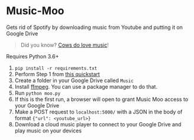# Music-Moo
Gets rid of Spotify by downloading music from Youtube and putting it on Google Drive

> Did you know? [Cows do love music](https://www.youtube.com/watch?v=lXKDu6cdXLI)!

Requires Python 3.6+

1. `pip install -r requirements.txt`
2. Perform Step 1 from [this quickstart](https://developers.google.com/drive/v3/web/quickstart/python)
3. Create a folder in your Google Drive called `Music`
4. Install [ffmpeg](https://ffmpeg.org). You can use a package manager to do that.
5. Run `python moo.py`
6. If this is the first run, a browser will open to grant Music Moo access to your Google Drive
7. Make a POST request to `localhost:5000/` with a JSON in the body of format `{"url": <youtube_url>}`
8. Download a cloud music player to connect to your Google Drive and play music on your devices
